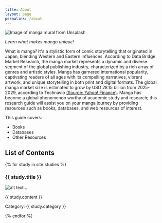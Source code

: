 ```yaml
---
title: About
layout: page
permalink: /about
---
```

![Image of manga mural from Unsplash](https://i.imgur.com/mqzUPRH.png)

*Learn what makes manga unique!*

What is manga? It's a stylistic form of comic storytelling that originated in Japan, blending Western and Eastern influences. 
According to Data Bridge Market Research, the manga market represents a dynamic and diverse segment of the global publishing industry, characterized by a rich array of genres and artistic styles. Manga has garnered international popularity, captivating readers of all ages with its compelling narratives, vibrant artwork, and unique storytelling in both print and digital formats. 
The global manga market size is estimated to grow by USD 28.15 billion from 2025-2029, according to Technavio [(Source: Yahoo! Finance)](https://finance.yahoo.com/news/manga-market-grow-usd-28-162800094.html "Yahoo! Finance"). Manga has become a global phenomenon worthy of academic study and research; this research guide will assist you on your manga journey by providing resources such as books, databases, and web resources of interest.

This guide covers:   

- Books
- Databases
- Other Resources

<h2>List of Contents</h2>
 {% for study in site.studies %}
    <!-- DO SOMETHING -->
    <h3>{{ study.title }}</h3>
    <p><img src="{{ study.category }}" alt="alt text..." /></p>
    <p>{{ study.content }}</p>
    <p>Category: {{ study.category }}</p>

 {% endfor %}
